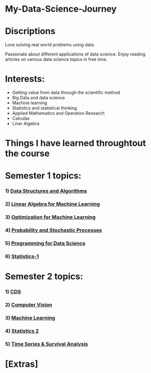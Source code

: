 # My-Data-Science-Journey

#  Discriptions
Love solving real world problems using data.

Passionate about different applications of data science. Enjoy reading articles on various data science topics in free time.

# Interests:
- Getting value from data through the scientific method
- Big Data and data science
- Machine learning
- Statistics and statistical thinking
- Applied Mathematics and Operation Research
- Calculas
- Liner Algebra













# Things I have learned throughtout the course 


# Semester 1 topics:

### 1) [Data Structures and Algorithms](https://github.com/U77w41/My-Data-Science-Journey/tree/main/MSc%20in%20Data%20Science/Semester%201/Data%20Structures%20and%20Algorithms)



### 2) [Linear Algebra for Machine Learning](https://github.com/U77w41/My-Data-Science-Journey/tree/main/MSc%20in%20Data%20Science/Semester%201/Linear%20Algebra%20for%20Machine%20Learning)


### 3) [Optimization for Machine Learning](https://github.com/U77w41/My-Data-Science-Journey/tree/main/MSc%20in%20Data%20Science/Semester%201/Optimization%20for%20Machine%20Learning)


### 4) [Probability and Stochastic Processes](https://github.com/U77w41/My-Data-Science-Journey/tree/main/Probability%20and%20Stochastic%20Processes)


### 5) [Programming for Data Science](https://github.com/U77w41/My-Data-Science-Journey/tree/main/MSc%20in%20Data%20Science/Semester%201/Probability%20and%20Stochastic%20Processes)


### 6) [Statistics-1](https://github.com/U77w41/My-Data-Science-Journey/tree/main/MSc%20in%20Data%20Science/Semester%201/Statistics-1)



# Semester 2 topics:

### 1) [CDS](https://github.com/U77w41/My-Data-Science-Journey/tree/main/MSc%20in%20Data%20Science/Semester%202/CDS)



### 2) [Computer Vision](https://github.com/U77w41/My-Data-Science-Journey/tree/main/MSc%20in%20Data%20Science/Semester%202/Computer%20Vision)


### 3) [Machine Learning](https://github.com/U77w41/My-Data-Science-Journey/tree/main/Optimization%20for%20Machine%20Learning)


### 4) [Statistics 2](https://github.com/U77w41/My-Data-Science-Journey/tree/main/MSc%20in%20Data%20Science/Semester%202/Statistics%202)


### 5) [Time Series & Survival Analysis](https://github.com/U77w41/My-Data-Science-Journey/tree/main/MSc%20in%20Data%20Science/Semester%202/Time%20Series%20%26%20Survival%20Analysis)



# [Extras]
